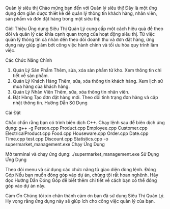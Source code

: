 Quản lý siêu thị
Chào mừng bạn đến với Quản lý siêu thị! Đây là một ứng dụng đơn giản được thiết kế để quản lý thông tin khách hàng, nhân viên, sản phẩm và đơn đặt hàng trong một siêu thị.

Giới Thiệu
Ứng dụng Siêu Thị Quản Lý cung cấp một cách hiệu quả để theo dõi và quản lý các khía cạnh quan trọng của hoạt động siêu thị. Từ việc quản lý thông tin cá nhân đến theo dõi doanh thu và đơn đặt hàng, ứng dụng này giúp giảm bớt công việc hành chính và tối ưu hóa quy trình làm việc.

Các Chức Năng Chính
1. Quản Lý Sản Phẩm
Thêm, sửa, xóa sản phẩm từ kho.
Xem thông tin chi tiết về sản phẩm.
2. Quản Lý Khách Hàng
Thêm, sửa, xóa thông tin khách hàng.
Xem lịch sử mua hàng của khách hàng.
3. Quản Lý Nhân Viên
Thêm, sửa, xóa thông tin nhân viên.
4. Đặt Hàng
Tạo đơn đặt hàng mới.
Theo dõi tình trạng đơn hàng và cập nhật thông tin.
Hướng Dẫn Sử Dụng

Cài Đặt

Chắc chắn rằng bạn có trình biên dịch C++.
Chạy lệnh sau để biên dịch ứng dụng: g++ -g Person.cpp Product.cpp Employee.cpp Customer.cpp ElectricalProduct.cpp Food.cpp Houseware.cpp Order.cpp Date.cpp Time.cpp test.cpp Discount.cpp Statistics.cpp -o supermarket_management.exe
Chạy Ứng Dụng

Mở terminal và chạy ứng dụng: ./supermarket_management.exe
Sử Dụng Ứng Dụng

Theo dõi menu và sử dụng các chức năng từ giao diện dòng lệnh.
Đóng Góp
Nếu bạn muốn đóng góp vào dự án, chúng tôi rất hoan nghênh. Hãy đọc Hướng Dẫn Đóng Góp để biết thêm chi tiết về cách bạn có thể đóng góp vào dự án này.

Cảm Ơn
Chúng tôi xin chân thành cảm ơn bạn đã sử dụng Siêu Thị Quản Lý. Hy vọng rằng ứng dụng này sẽ giúp ích cho công việc quản lý của bạn.

